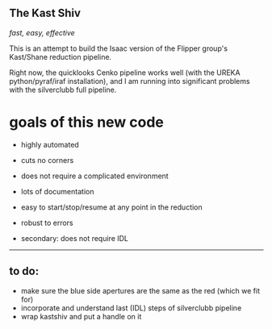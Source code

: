 ## The Kast Shiv ##

_fast, easy, effective_


This is an attempt to build the Isaac version of the
Flipper group's Kast/Shane reduction pipeline.

Right now, the quicklooks Cenko pipeline works well (with
the UREKA python/pyraf/iraf installation), and I am running
into significant problems with the silverclubb full pipeline.


# goals of this new code #

- highly automated
- cuts no corners
- does not require a complicated environment
- lots of documentation
- easy to start/stop/resume at any point in the reduction
- robust to errors

- secondary: does not require IDL


------------------------------------

## to do: ##

- make sure the blue side apertures are the same as the red (which we fit for)
- incorporate and understand last (IDL) steps of silverclubb pipeline
- wrap kastshiv and put a handle on it
